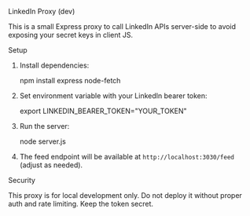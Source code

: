 LinkedIn Proxy (dev)

This is a small Express proxy to call LinkedIn APIs server-side to avoid exposing your secret keys in client JS.

Setup

1. Install dependencies:

   npm install express node-fetch

2. Set environment variable with your LinkedIn bearer token:

   export LINKEDIN_BEARER_TOKEN="YOUR_TOKEN"

3. Run the server:

   node server.js

4. The feed endpoint will be available at `http://localhost:3030/feed` (adjust as needed).

Security

This proxy is for local development only. Do not deploy it without proper auth and rate limiting. Keep the token secret.
